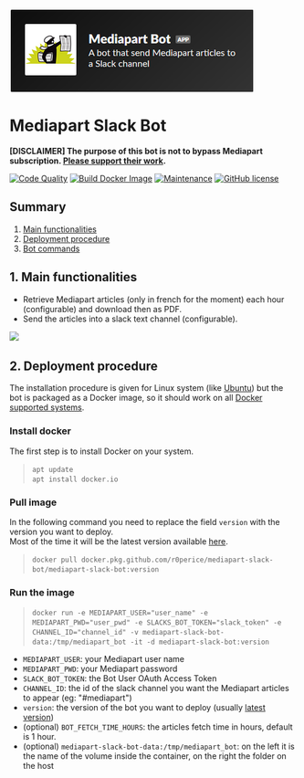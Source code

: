 ![bot-preview](img/bot.png)
# Mediapart Slack Bot 

**[DISCLAIMER] The purpose of this bot is not to bypass Mediapart subscription. [Please support their work](https://www.mediapart.fr/abo/abonnement/normal).**
  
[![Code Quality](https://github.com/r0perice/mediapart-slack-bot/workflows/Code%20Quality/badge.svg)](https://github.com/r0perice/mediapart-slack-bot/actions?query=workflow%3A%22Code+Quality%22)
[![Build Docker Image](https://github.com/r0perice/mediapart-slack-bot/workflows/Build%20Docker%20Image/badge.svg?branch=develop)](https://github.com/r0perice/mediapart-slack-bot/actions?query=workflow%3A%22Build+Docker+Image%22)
[![Maintenance](https://img.shields.io/badge/Maintained%3F-yes-green.svg)](https://github.com/r0perice/mediapart-slack-bot/graphs/commit-activity)
[![GitHub license](https://img.shields.io/github/license/Naereen/StrapDown.js.svg)](LICENSE)  
  

## <a name="summary"></a> Summary
1. [Main functionalities](#main-functionalities) 
2. [Deployment procedure](#deployment-procedure)
3. [Bot commands](#bot-commands)

## <a name="main-functionalities"></a>1. Main functionalities
* Retrieve Mediapart articles (only in french for the moment) each hour (configurable) and download then as PDF.
* Send the articles into a slack text channel (configurable).

![](img/bot_messages.png)

## <a name="deployment-procedure"></a>2. Deployment procedure

The installation procedure is given for Linux system (like [Ubuntu](https://ubuntu.com/)) but the bot is packaged as a Docker image, so it should work on all [Docker supported systems](https://docs.docker.com/engine/install/).

### Install docker

 The first step is to install Docker on your system.

> `apt update`  
> `apt install docker.io`

### Pull image

In the following command you need to replace the field `version` with the version you want to deploy.  
Most of the time it will be the latest version available [here](https://github.com/r0perice/mediapart-slack-bot/packages/269328).
> `docker pull docker.pkg.github.com/r0perice/mediapart-slack-bot/mediapart-slack-bot:version`

### Run the image

> `docker run -e MEDIAPART_USER="user_name" -e MEDIAPART_PWD="user_pwd" -e SLACKS_BOT_TOKEN="slack_token" -e CHANNEL_ID="channel_id" -v mediapart-slack-bot-data:/tmp/mediapart_bot -it -d mediapart-slack-bot:version`

* `MEDIAPART_USER`: your Mediapart user name
* `MEDIAPART_PWD`: your Mediapart password
* `SLACK_BOT_TOKEN`: the Bot User OAuth Access Token
* `CHANNEL_ID`: the id of the slack channel you want the Mediapart articles to appear (eg: "#mediapart")
* `version`: the version of the bot you want to deploy (usually [latest version](https://github.com/r0perice/mediapart-slack-bot/packages/286811))
* (optional) `BOT_FETCH_TIME_HOURS`: the articles fetch time in hours, default is 1 hour.
* (optional) `mediapart-slack-bot-data:/tmp/mediapart_bot`: on the left it is the name of the volume inside the container, on the right the folder on the host

